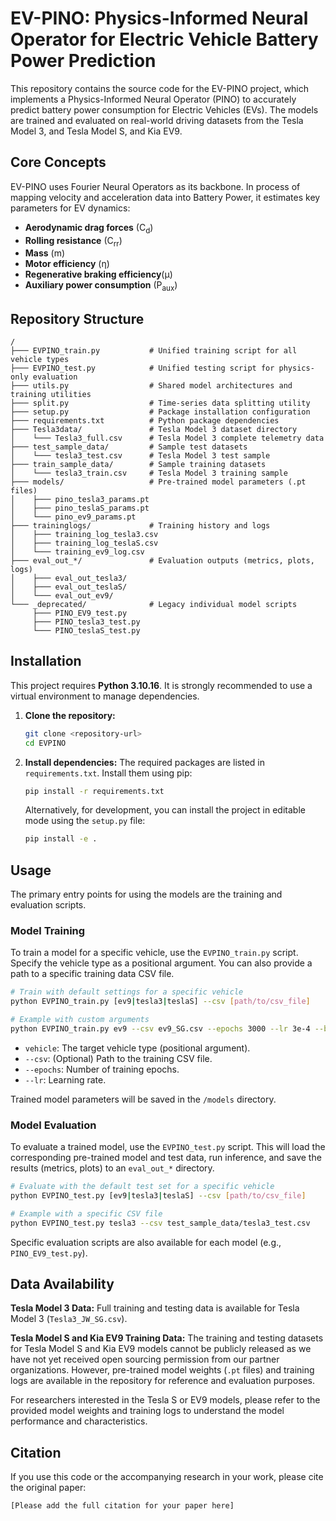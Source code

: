 # EV-PINO: Physics-Informed Neural Operator for Electric Vehicle Battery Power Prediction

This repository contains the source code for the EV-PINO project, which implements a Physics-Informed Neural Operator (PINO) to accurately predict battery power consumption for Electric Vehicles (EVs). The models are trained and evaluated on real-world driving datasets from the Tesla Model 3, and Tesla Model S, and Kia EV9.

## Core Concepts

EV-PINO uses Fourier Neural Operators as its backbone. In process of mapping velocity and acceleration data into Battery Power, it estimates key parameters for EV dynamics:

- **Aerodynamic drag forces** (C<sub>d</sub>)
- **Rolling resistance** (C<sub>rr</sub>)  
- **Mass** (m)
- **Motor efficiency** (η)
- **Regenerative braking efficiency**(μ)
- **Auxiliary power consumption** (P<sub>aux</sub>)


## Repository Structure

```
/
├─── EVPINO_train.py           # Unified training script for all vehicle types
├─── EVPINO_test.py            # Unified testing script for physics-only evaluation
├─── utils.py                  # Shared model architectures and training utilities
├─── split.py                  # Time-series data splitting utility
├─── setup.py                  # Package installation configuration
├─── requirements.txt          # Python package dependencies
├─── Tesla3data/               # Tesla Model 3 dataset directory
│    └─── Tesla3_full.csv      # Tesla Model 3 complete telemetry data
├─── test_sample_data/         # Sample test datasets
│    └─── tesla3_test.csv      # Tesla Model 3 test sample
├─── train_sample_data/        # Sample training datasets
│    └─── tesla3_train.csv     # Tesla Model 3 training sample
├─── models/                   # Pre-trained model parameters (.pt files)
│    ├─── pino_tesla3_params.pt
│    ├─── pino_teslaS_params.pt
│    └─── pino_ev9_params.pt
├─── traininglogs/             # Training history and logs
│    ├─── training_log_tesla3.csv
│    ├─── training_log_teslaS.csv
│    └─── training_ev9_log.csv
├─── eval_out_*/               # Evaluation outputs (metrics, plots, logs)
│    ├─── eval_out_tesla3/
│    ├─── eval_out_teslaS/
│    └─── eval_out_ev9/
└─── _deprecated/              # Legacy individual model scripts
     ├─── PINO_EV9_test.py
     ├─── PINO_tesla3_test.py
     └─── PINO_teslaS_test.py
```

## Installation

This project requires **Python 3.10.16**. It is strongly recommended to use a virtual environment to manage dependencies.

1.  **Clone the repository:**
    ```bash
    git clone <repository-url>
    cd EVPINO
    ```

2.  **Install dependencies:**
    The required packages are listed in `requirements.txt`. Install them using pip:
    ```bash
    pip install -r requirements.txt
    ```
    Alternatively, for development, you can install the project in editable mode using the `setup.py` file:
    ```bash
    pip install -e .
    ```

## Usage

The primary entry points for using the models are the training and evaluation scripts.

### Model Training

To train a model for a specific vehicle, use the `EVPINO_train.py` script. Specify the vehicle type as a positional argument. You can also provide a path to a specific training data CSV file.

```bash
# Train with default settings for a specific vehicle
python EVPINO_train.py [ev9|tesla3|teslaS] --csv [path/to/csv_file]

# Example with custom arguments
python EVPINO_train.py ev9 --csv ev9_SG.csv --epochs 3000 --lr 3e-4 --batch 256
```
*   `vehicle`: The target vehicle type (positional argument).
*   `--csv`: (Optional) Path to the training CSV file.
*   `--epochs`: Number of training epochs.
*   `--lr`: Learning rate.

Trained model parameters will be saved in the `/models` directory.

### Model Evaluation

To evaluate a trained model, use the `EVPINO_test.py` script. This will load the corresponding pre-trained model and test data, run inference, and save the results (metrics, plots) to an `eval_out_*` directory.

```bash
# Evaluate with the default test set for a specific vehicle
python EVPINO_test.py [ev9|tesla3|teslaS] --csv [path/to/csv_file]

# Example with a specific CSV file
python EVPINO_test.py tesla3 --csv test_sample_data/tesla3_test.csv
```
Specific evaluation scripts are also available for each model (e.g., `PINO_EV9_test.py`).

## Data Availability

**Tesla Model 3 Data:** Full training and testing data is available for Tesla Model 3 (`Tesla3_JW_SG.csv`).

**Tesla Model S and Kia EV9 Training Data:** The training and testing datasets for Tesla Model S and Kia EV9 models cannot be publicly released as we have not yet received open sourcing permission from our partner organizations. However, pre-trained model weights (`.pt` files) and training logs are available in the repository for reference and evaluation purposes.

For researchers interested in the Tesla S or EV9 models, please refer to the provided model weights and training logs to understand the model performance and characteristics.

## Citation

If you use this code or the accompanying research in your work, please cite the original paper:

```
[Please add the full citation for your paper here]
```
